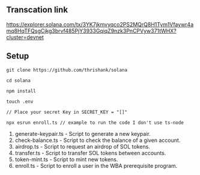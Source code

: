 ## Transcation link
https://explorer.solana.com/tx/3YK7jkmvyqco2PS2MQrQ8H1Tym1Vfaywr4amq8HqTFQsgCjkg3brvf485PjY3933GqiqZ9nzk3PnCPVyw371tWHX?cluster=devnet

## Setup
```
git clone https://github.com/thrishank/solana

cd solana 

npm install

touch .env

// Place your secret Key in SECRET_KEY = "[]"

npx esrun enroll.ts // example to run the code I don't use ts-node

```

1. generate-keypair.ts - Script to generate a new keypair.
2. check-balance.ts -  Script to check the balance of a given account.
3. airdrop.ts - Script to request an airdrop of SOL tokens.
4. transfer.ts -  Script to transfer SOL tokens between accounts.
5. token-mint.ts - Script to mint new tokens.
6. enroll.ts - Script to enroll a user in the WBA prerequisite program.

